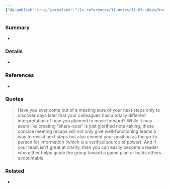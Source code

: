 ```yaml
---
{"dg-publish":true,"permalink":"/1x-references/11-notes/11-03-ideas/knowledge-is-a-source-of-power/","title":"Knowledge is a source of power","created":"2025-09-14T21:39:55.819+03:00","updated":"2025-09-15T07:46:20.618+03:00"}
---
```



### Summary
- 

### Details
- 

### References
- 

### Quotes
> Have you ever come out of a meeting sure of your next steps only to discover days later that your colleagues had a totally different interpretation of how you planned to move forward? While it may seem like creating “share-outs” is just glorified note-taking, these concise meeting recaps will not only give well-functioning teams a way to revisit next steps but also cement your position as the go-to person for information (which is a verified source of power). And if your team isn’t great at clarity, then you can easily become a leader who either helps guide the group toward a game plan or holds others accountable.

### Related
- 
